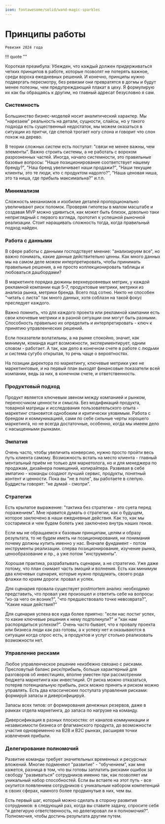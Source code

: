 ```yaml
---
icon: fontawesome/solid/wand-magic-sparkles
---
```

# Принципы работы
`Ревизия 2024 года`


!!! quote ""

Короткая преамбула:
Убежден, что каждый должен придерживаться четких принципов в работе, которые позволят не потерять важное, среди вороха ежедневных решений.
И конечно, принципы нужно подвергать пересмотру, без ревизии они превратятся в догмы и будут менее полезны, чем предупреждающий плакат в цеху.
Я формулирую их как бы обращаясь к другим, но главный адресат безусловно я сам.


### Системность
Большинство бизнес-моделей носит аналитический характер. Мы "нарезаем" реальность на детали, сущности, слайсы, но у такого подхода есть существенный недостаток, мы можем оказаться в ситуации из притчи, где слепой трогает ногу слона и говорит что слон похож на дерево.

В теории сложных систем есть постулат: "связи не менее важны, чем элементы". Важно строить системы, а не работать с ворохом разрозненных частей. Иногда, начало системности, это правильные базовые вопросы: "Наше позиционирование соответствует нашему бренду?", "Наш бренд увеличивает наши продажи?", "Наши текущие клиенты, это те люди, кто с продуктом надолго?", "Наша ценовая ниша, это та ниша, где прибыль максимальна?" и.т.п.

### Минимализм
Сложность механизмов и изобилие деталей пропорционально увеличивают риск поломок. Проверяя гипотезы в малом масштабе и создавая MVP можно удивиться, как может быть близок, довольно таки неприглядный с первого взгляда, прототип к успешной рыночной реализации. Стоит наращивать сложность тогда, когда правильный подход найден.

### Работа с данными
В сфере работы с данными господствует мнение: "анализируем все", но важно понимать, какие данные действительно ценны. Как много данных мы на самом деле можем интерпретировать, чтобы принимать правильные решения, а не просто коллекционировать таблицы и любоваться дашбордами?

В маркетинге порядка дюжины верхнеуровневых метрик, у каждой рекламной компании еще 5-7, продуктовые метрики, метрики из анализа рынка, метрики бренда. Всего под сотню. Никто не способен "читать с листа" так много данных, хотя соблазн на такой фокус преследует каждого.

Важно помнить, что для каждого проекта или рекламной кампании есть свои ключевые метрики и в разной ситуации они могут быть разными. Способность правильно их определить и интерпретировать - ключ к принятию управленческих решений.

Если показатели волатильны, а на рынке спокойно, значит, как минимум, команда ищет возможности, экспериментирует, одним словом - работает. А так, как дело в конечном счете в работе с людьми и система сугубо открытая, то речь чаще о вероятностях.

На позиции директора по маркетингу, ключевые метрики уже не маркетинговые, и на первый план выходят финансовые показатели всей компании, ведь за них, в конечном счете, и ответственность.

### Продуктовый подход
Продукт является ключевым звеном между компанией и рынком, переносчиком ценности и смысла. Без модификаций продукта, товарной матрицы и исследования пользовательского опыта - маркетинг становится однобоким и критически уязвимым. Работа с брендом и коммуникацией, сами по себе сильные черты хорошего маркетинга, но не всегда достаточные, особенно, когда мы имеем дело с насыщенными рынками.

### Эмпатия
Очень часто, чтобы увеличить конверсию, нужно просто пройти весь путь клиента самому. Возможность встать на место клиента - главный ментальный приём не только для маркетолога, но и для менеджера по продажам, дизайнера помещений, копирайтера. Развивая в себе эмпатию - команды создают лучший сервис, продукты, понятный контент и ценности. Пока вы "не в поле", вы работаете в слепую. Буддисты говорят: "не думай - смотри".

### Стратегия
Есть крылатое выражение: "тактика без стратегии - это суета перед поражением". Мне нравится думать о стратегии, как о будущем, которое заключено в наши ежедневные действия. Как то, как мы состаримся и чем будем болеть уже заключено внутрь наших генов.

Если мы не обращаемся к базовым принципам, целям и образу результата, то не будем иметь ни позиционирования, ни понимания почему должны купить именно у нас. Вначале фундамент - потом инструменты реализации. сперва позиционирование, изучение рынка, ценообразование и пр., а уже потом "инструменты".

Хорошая практика, разрабатывать сценарии, а не стратегию. Уже даже потому, что план снимает часть эмоций и волнения. Есть как минимум два ключевых сценария, которые нужно продумать, своего рода флажки по краям дороги: провал и успех.

Для сценария провала существует postmortem анализ: необходимо представить, что провал уже произошел и ответить себе на вопросы: "из-за чего он возник?", "что предшествовало точке невозврата?", "Какие наши действия?"

Для сценария успеха все куда более приятно: "если нас постиг успех, то какие ключевые решения к нему подтолкнули?" и "как нам распорядиться успехом?". Очень часто бывает, что к провалу проекта или бизнеса люди как раз готовы, а к успеху нет и оказываются в ситуации когда спрос есть, а продуктов и услуг столько реализовать возможности нет.

### Управление рисками
Любое управленческое решение неизбежно связано с рисками. Пресловутый баланс риск/прибыль, больше характерный для разговоров об инвестициях, вполне уместен при рассмотрении бюджета маркетинга как инвестиций. От риска можно отказаться, потеряв потенциальную прибыль, риск можно принять и риском можно управлять. Есть два классических постулата управления рисками: формируй запасы и диверсифицируй.

Запасы всех типов: от формирования денежных резервов, даже в рамках отдела маркетинга, до запаса по нагрузке на команду.

Диверсификация в разных плоскостях: от каналов коммуникации и независимости бизнеса от флагманского продукта, до возможности участия одновременно на B2B и B2C рынках, расширяя точки извлечения прибыли.

### Делегирование полномочий
Развитие команды требует значительных временных и ресурсных вложений. Многие подменяют "развитие" - "обучением", как мне кажется, разница в том, что вы готовы заплатить рисками ошибок за свободу "развиваться" сотрудников именно так, как позволяет им уникальный набор способностей. Если вы встаете на этот путь - все окупится появлением сотрудников с уникальным набором компетенций в своих сферах, намного более продвинутые в них, чем вы.

Есть первый шаг, который можно сделать в сторону развития сотрудников: в следующий раз, когда вы ставите задачу, спросите себя "я делегирую ответственность, но делегировал ли я полномочия?". Полномочия, чтобы достичь результата другим путем.
